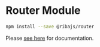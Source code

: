 # Router Module

```bash
npm install --save @ribajs/router
```

Please [see here](https://ribajs.com/pages/router) for documentation.
